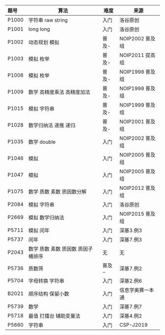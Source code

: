 | 题号  | 算法                         | 难度  | 来源            |
| :---- | ---------------------------- | ----- | --------------- |
| P1000 | 字符串 raw string            | 入门  | 洛谷原创        |
| P1001 | long long                    | 入门  | 洛谷原创        |
| P1002 | 动态规划 模拟                | 普及- | NOIP2002 普及组 |
| P1003 | 模拟 枚举                    | 普及- | NOIP2011 提高组 |
| P1008 | 模拟 枚举                    | 普及- | NOIP1998 普及组 |
| P1009 | 数学 高精度乘法 高精度加法   | 普及- | NOIP1998 普及组 |
| P1015 | 模拟 字符串                  | 普及- | NOIP1999 普及组 |
| P1028 | 数学归纳法 递推 递归         | 普及- | NOIP2001 普及组 |
| P1035 | 数学 double                  | 入门  | NOIP2002 普及组 |
| P1046 | 模拟                         | 入门  | NOIP2005 普及组 |
| P1047 | 模拟                         | 入门  | NOIP2005 普及组 |
| P1075 | 数学 质数 素数 质因数分解    | 入门  | NOIP2012 普及组 |
| P2084 | 模拟 字符串                  | 入门  | 洛谷原创        |
| P2669 | 模拟 数学归纳法              | 入门  | NOIP2015 普及组 |
| P5711 | 模拟 闰年                    | 入门  | 深基3.例3       |
| P5737 | 闰年                         | 入门  | 深基7.例3       |
| P2043 | 数学 质数 素数 质因数 质因子 桶排序 | 无  | 无              |
| P5736 | 质数筛 | 普及− | 深基7.例2 |
| P5704 | 字母转换 字符串 | 入门 | 深基2.例6 |
| B2021 | 顺序结构 保留小数 | 入门 | 信息学奥赛一本通 |
| P5739 | 数学 | 入门 | 深基7.例7 |
| P5718 | 最值 打擂台 辅助变量法 | 入门 | 深基4.例2 |
| P5660 | 字符串 | 入门 | CSP-J2019 |

